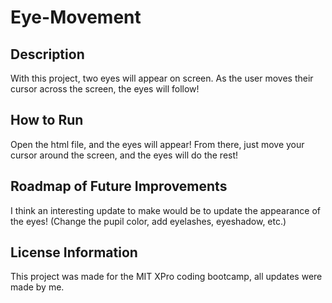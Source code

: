 # Eye-Movement

## Description
With this project, two eyes will appear on screen. As the user moves their cursor across the screen, the eyes will follow!

## How to Run
Open the html file, and the eyes will appear! From there, just move your cursor around the screen, and the eyes will do the rest!

## Roadmap of Future Improvements
I think an interesting update to make would be to update the appearance of the eyes! (Change the pupil color, add eyelashes, eyeshadow, etc.)

## License Information
This project was made for the MIT XPro coding bootcamp, all updates were made by me.

